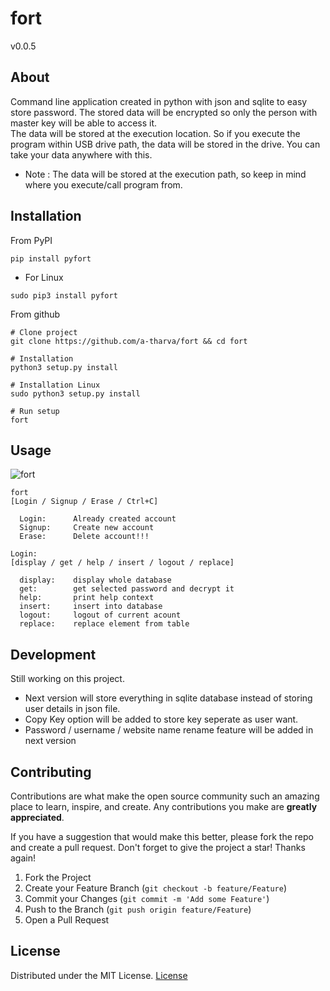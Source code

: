# fort
v0.0.5

## About
Command line application created in python with json and sqlite to easy store password. The stored data will be encrypted so only the person with master key will be able to access it.<br>
The data will be stored at the execution location. So if you execute the program within USB drive path, the data will be stored in the drive. You can take your data anywhere with this.
- Note : The data will be stored at the execution path, so keep in mind where you execute/call program from.

## Installation
From PyPI
```
pip install pyfort
```
- For Linux
```
sudo pip3 install pyfort
```
From github
```
# Clone project
git clone https://github.com/a-tharva/fort && cd fort

# Installation
python3 setup.py install

# Installation Linux
sudo python3 setup.py install

# Run setup
fort
```

## Usage
![fort](https://user-images.githubusercontent.com/70326109/147367275-7ca73375-a66b-48f1-ae13-8eee1638e7eb.gif)
```
fort
[Login / Signup / Erase / Ctrl+C] 

  Login:      Already created account  
  Signup:     Create new account 
  Erase:      Delete account!!!

Login:
[display / get / help / insert / logout / replace]

  display:    display whole database 
  get:        get selected password and decrypt it 
  help:       print help context
  insert:     insert into database 
  logout:     logout of current acount
  replace:    replace element from table
```

## Development
Still working on this project.<br>
- Next version will store everything in sqlite database instead of storing user details in json file.<br>
- Copy Key option will be added to store key seperate as user want. 
- Password / username / website name rename feature will be added in next version
<!-- - More functions like displaying * while typing password will be added after I finish some other projects.<br> -->

## Contributing

Contributions are what make the open source community such an amazing place to learn, inspire, and create. Any contributions you make are **greatly appreciated**.

If you have a suggestion that would make this better, please fork the repo and create a pull request.
Don't forget to give the project a star! Thanks again!

1. Fork the Project
2. Create your Feature Branch (`git checkout -b feature/Feature`)
3. Commit your Changes (`git commit -m 'Add some Feature'`)
4. Push to the Branch (`git push origin feature/Feature`)
5. Open a Pull Request


## License
Distributed under the MIT License. [License](https://github.com/a-tharva/Password-Manager/blob/master/LICENSE)
